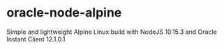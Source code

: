 # oracle-node-alpine
Simple and lightweight Alpine Linux build with NodeJS 10.15.3 and Oracle Instant Client 12.1.0.1
